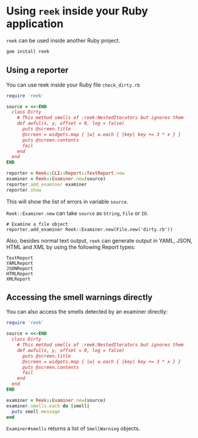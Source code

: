 # Using `reek` inside your Ruby application

`reek` can be used inside another Ruby project.

```bash
gem install reek
```

## Using a reporter

You can use reek inside your Ruby file `check_dirty.rb`

```ruby
require 'reek'

source = <<-END
  class Dirty
    # This method smells of :reek:NestedIterators but ignores them
    def awful(x, y, offset = 0, log = false)
      puts @screen.title
      @screen = widgets.map { |w| w.each { |key| key += 3 * x } }
      puts @screen.contents
      fail
    end
  end
END

reporter = Reek::CLI::Report::TextReport.new
examiner = Reek::Examiner.new(source)
reporter.add_examiner examiner
reporter.show
```

This will show the list of errors in variable `source`.

`Reek::Examiner.new` can take `source` as `String`, `File` or `IO`.

```
# Examine a file object
reporter.add_examiner Reek::Examiner.new(File.new('dirty.rb'))
```

Also, besides normal text output, `reek` can generate output in YAML,
JSON, HTML and XML by using the following Report types:

```
TextReport
YAMLReport
JSONReport
HTMLReport
XMLReport
```

## Accessing the smell warnings directly

You can also access the smells detected by an examiner directly:

```ruby
require 'reek'

source = <<-END
  class Dirty
    # This method smells of :reek:NestedIterators but ignores them
    def awful(x, y, offset = 0, log = false)
      puts @screen.title
      @screen = widgets.map { |w| w.each { |key| key += 3 * x } }
      puts @screen.contents
      fail
    end
  end
END

examiner = Reek::Examiner.new(source)
examiner.smells.each do |smell|
  puts smell.message
end
```

`Examiner#smells` returns a list of `SmellWarning` objects.
